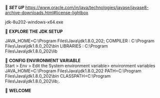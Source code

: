:beginner: _**SET UP**_ 
https://www.oracle.com/in/java/technologies/javase/javase8-archive-downloads.html#license-lightbox 

jdk-8u202-windows-x64.exe

:book: **EXPLORE THE JDK SETUP**  

JAVA_HOME=C:\Program Files\Java\jdk1.8.0_202;
COMPILER : C:\Program Files\Java\jdk1.8.0_202\bin
LIBRARIES : C:\Program Files\Java\jdk1.8.0_202\lib

:book: **CONFIG ENVIRONMENT VARIABLE**  
Start > Env > Edit the System environment variable> environment variables
JAVA_HOME=C:\Program Files\Java\jdk1.8.0_202
PATH=C:\Program Files\Java\jdk1.8.0_202\bin
CLASSPATH=C:\Program Files\Java\jdk1.8.0_202\lib;.

:book: **WELCOME**  

